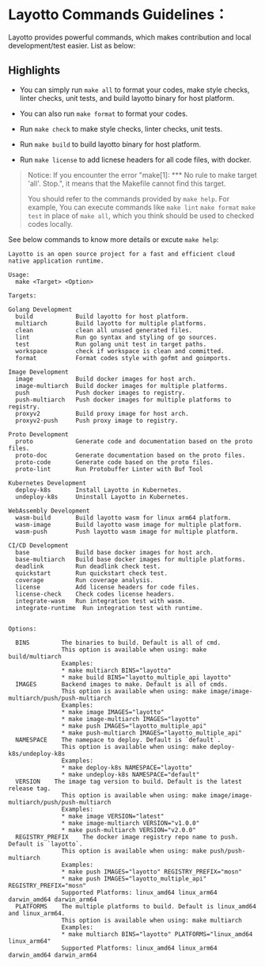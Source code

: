 # Layotto Commands Guidelines：

Layotto provides powerful commands, which makes contribution and local development/test easier. List as below:


## Highlights

+ You can simply run `make all` to format your codes, make style checks, linter checks, unit tests, and build layotto binary for host platform.

+ You can also run `make format` to format your codes. 

+ Run `make check` to make style checks, linter checks, unit tests.

+ Run `make build` to build layotto binary for host platform. 

+ Run `make license` to add licnese headers for all code files, with docker.

> Notice: If you encounter the error "make[1]: *** No rule to make target 'all'. Stop.", it means that the Makefile cannot find this target.
>
> You should refer to the commands provided by `make help`. For example,  You can execute commands like `make lint` `make format` `make test` in place of `make all`, which you think should be used to checked codes locally.

See below commands to know more details or excute `make help`:

```
Layotto is an open source project for a fast and efficient cloud native application runtime.

Usage:
  make <Target> <Option>

Targets:

Golang Development
  build            Build layotto for host platform.
  multiarch        Build layotto for multiple platforms.
  clean            clean all unused generated files.
  lint             Run go syntax and styling of go sources.
  test             Run golang unit test in target paths.
  workspace        check if workspace is clean and committed.
  format           Format codes style with gofmt and goimports.

Image Development
  image            Build docker images for host arch.
  image-multiarch  Build docker images for multiple platforms.
  push             Push docker images to registry.
  push-multiarch   Push docker images for multiple platforms to registry.
  proxyv2          Build proxy image for host arch.
  proxyv2-push     Push proxy image to registry.

Proto Development
  proto            Generate code and documentation based on the proto files.
  proto-doc        Generate documentation based on the proto files.
  proto-code       Generate code based on the proto files.
  proto-lint       Run Protobuffer Linter with Buf Tool

Kubernetes Development
  deploy-k8s       Install Layotto in Kubernetes.
  undeploy-k8s     Uninstall Layotto in Kubernetes.

WebAssembly Development
  wasm-build       Build layotto wasm for linux arm64 platform.
  wasm-image       Build layotto wasm image for multiple platform.
  wasm-push        Push layotto wasm image for multiple platform.

CI/CD Development
  base             Build base docker images for host arch.
  base-multiarch   Build base docker images for multiple platforms.
  deadlink         Run deadlink check test.
  quickstart       Run quickstart check test.
  coverage         Run coverage analysis.
  license          Add license headers for code files.
  license-check    Check codes license headers.
  integrate-wasm   Run integration test with wasm.
  integrate-runtime  Run integration test with runtime.


Options:

  BINS         The binaries to build. Default is all of cmd.
               This option is available when using: make build/multiarch
               Examples:
               * make multiarch BINS="layotto"
               * make build BINS="layotto_multiple_api layotto"
  IMAGES       Backend images to make. Default is all of cmds.
               This option is available when using: make image/image-multiarch/push/push-multiarch
               Examples: 
               * make image IMAGES="layotto"
               * make image-multiarch IMAGES="layotto"
               * make push IMAGES="layotto_multiple_api"
               * make push-multiarch IMAGES="layotto_multiple_api"
  NAMESPACE    The namepace to deploy. Default is `default`.
               This option is available when using: make deploy-k8s/undeploy-k8s
               Examples: 
               * make deploy-k8s NAMESPACE="layotto"
               * make undeploy-k8s NAMESPACE="default"
  VERSION    The image tag version to build. Default is the latest release tag.
               This option is available when using: make image/image-multiarch/push/push-multiarch
               Examples: 
               * make image VERSION="latest"
               * make image-multiarch VERSION="v1.0.0"
               * make push-multiarch VERSION="v2.0.0"
  REGISTRY_PREFIX    The docker image registry repo name to push. Default is `layotto`.
               This option is available when using: make push/push-multiarch
               Examples: 
               * make push IMAGES="layotto" REGISTRY_PREFIX="mosn"
               * make push IMAGES="layotto_multiple_api" REGISTRY_PREFIX="mosn"
               Supported Platforms: linux_amd64 linux_arm64 darwin_amd64 darwin_arm64
  PLATFORMS    The multiple platforms to build. Default is linux_amd64 and linux_arm64.
               This option is available when using: make multiarch
               Examples: 
               * make multiarch BINS="layotto" PLATFORMS="linux_amd64 linux_arm64"
               Supported Platforms: linux_amd64 linux_arm64 darwin_amd64 darwin_arm64
```